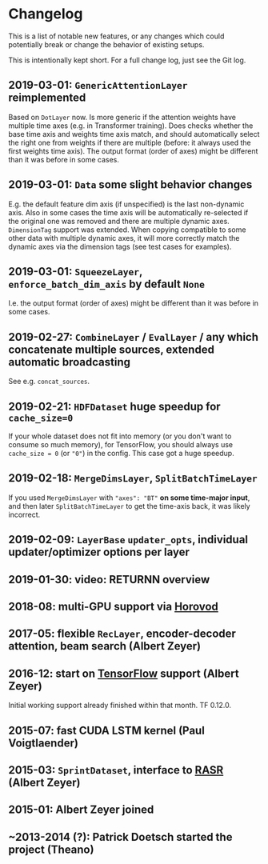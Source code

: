 # Changelog

This is a list of notable new features,
or any changes which could potentially break or change the behavior of existing setups.

This is intentionally kept short. For a full change log, just see the Git log.


## 2019-03-01: `GenericAttentionLayer` reimplemented

Based on `DotLayer` now.
Is more generic if the attention weights
have multiple time axes (e.g. in Transformer training).
Does checks whether the base time axis
and weights time axis match,
and should automatically select the right one from weights
if there are multiple
(before: it always used the first weights time axis).
The output format (order of axes) might be
different than it was before in some cases.

## 2019-03-01: `Data` some slight behavior changes

E.g. the default feature dim axis (if unspecified)
is the last non-dynamic axis.
Also in some cases the time axis will be
automatically re-selected if the original one
was removed and there are multiple dynamic axes.
`DimensionTag` support was extended.
When copying compatible to some other data
with multiple dynamic axes, it will more correctly
match the dynamic axes via the dimension tags
(see test cases for examples).

## 2019-03-01: `SqueezeLayer`, `enforce_batch_dim_axis` by default `None`

I.e. the output format (order of axes) might be
different than it was before in some cases.

## 2019-02-27: `CombineLayer` / `EvalLayer` / any which concatenate multiple sources, extended automatic broadcasting

See e.g. `concat_sources`.

## 2019-02-21: `HDFDataset` huge speedup for `cache_size=0`

If your whole dataset does not fit into memory
(or you don't want to consume so much memory),
for TensorFlow,
you should always use `cache_size = 0` (or `"0"`) in the config.
This case got a huge speedup.

## 2019-02-18: `MergeDimsLayer`, `SplitBatchTimeLayer`

If you used `MergeDimsLayer` with `"axes": "BT"` **on some time-major input**,
and then later `SplitBatchTimeLayer` to get the time-axis back, it was likely incorrect.

## 2019-02-09: `LayerBase` `updater_opts`, individual updater/optimizer options per layer

## 2019-01-30: video: RETURNN overview

## 2018-08: multi-GPU support via [Horovod](https://github.com/horovod/horovod)

## 2017-05: flexible `RecLayer`, encoder-decoder attention, beam search (Albert Zeyer)

## 2016-12: start on [TensorFlow](https://www.tensorflow.org/) support (Albert Zeyer)

Initial working support already finished within that month.
TF 0.12.0.

## 2015-07: fast CUDA LSTM kernel (Paul Voigtlaender)
## 2015-03: `SprintDataset`, interface to [RASR](https://www-i6.informatik.rwth-aachen.de/rwth-asr/) (Albert Zeyer)
## 2015-01: Albert Zeyer joined
## ~2013-2014 (?): Patrick Doetsch started the project (Theano)
